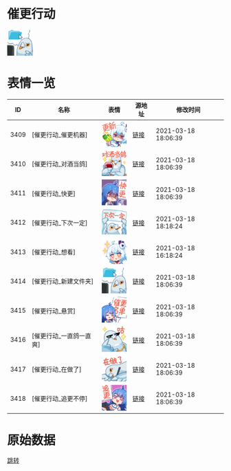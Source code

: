 # 催更行动

<img src="./cover.png" height="60" alt="cover" />

# 表情一览

|ID|名称|表情|源地址|修改时间|
|----|----|----|----|----|
|3409|[催更行动_催更机器]|<img src="./pic/003409_%5B催更行动_催更机器%5D.png" height="60" alt="催更机器"/>|[链接](http://i0.hdslb.com/bfs/emote/488b7630a086e33af35dfae70384c3643643972e.png)|2021-03-18 18:06:39|
|3410|[催更行动_对酒当鸽]|<img src="./pic/003410_%5B催更行动_对酒当鸽%5D.png" height="60" alt="对酒当鸽"/>|[链接](http://i0.hdslb.com/bfs/emote/ef3556175bdf67eba79ea9e7cc2215a1f00bb564.png)|2021-03-18 18:06:39|
|3411|[催更行动_快更]|<img src="./pic/003411_%5B催更行动_快更%5D.png" height="60" alt="快更"/>|[链接](http://i0.hdslb.com/bfs/emote/6bb8aec8e65059eb79aeb281194df61374108ddc.png)|2021-03-18 18:06:39|
|3412|[催更行动_下次一定]|<img src="./pic/003412_%5B催更行动_下次一定%5D.png" height="60" alt="下次一定"/>|[链接](http://i0.hdslb.com/bfs/emote/4e8c66527f2d56aeea35778e24c57e5afb28e3a0.png)|2021-03-18 18:18:24|
|3413|[催更行动_想看]|<img src="./pic/003413_%5B催更行动_想看%5D.png" height="60" alt="想看"/>|[链接](http://i0.hdslb.com/bfs/emote/f31a1300be0980644eb265628bf2a43bb6e18508.png)|2021-03-18 16:18:24|
|3414|[催更行动_新建文件夹]|<img src="./pic/003414_%5B催更行动_新建文件夹%5D.png" height="60" alt="新建文件夹"/>|[链接](http://i0.hdslb.com/bfs/emote/669d148a6bc9a96d4c5a3e2d48692335e2457ff5.png)|2021-03-18 18:06:39|
|3415|[催更行动_悬赏]|<img src="./pic/003415_%5B催更行动_悬赏%5D.png" height="60" alt="悬赏"/>|[链接](http://i0.hdslb.com/bfs/emote/06b30aa9be93c830322e10426f1bcc5d48935c38.png)|2021-03-18 18:06:39|
|3416|[催更行动_一直鸽一直爽]|<img src="./pic/003416_%5B催更行动_一直鸽一直爽%5D.png" height="60" alt="一直鸽一直爽"/>|[链接](http://i0.hdslb.com/bfs/emote/e435f82c06abd8de8854470146e175b505d1c8d1.png)|2021-03-18 18:06:39|
|3417|[催更行动_在做了]|<img src="./pic/003417_%5B催更行动_在做了%5D.png" height="60" alt="在做了"/>|[链接](http://i0.hdslb.com/bfs/emote/7984a6fa191fd0480ca5b02e74b96c492a3d4484.png)|2021-03-18 18:06:39|
|3418|[催更行动_追更不停]|<img src="./pic/003418_%5B催更行动_追更不停%5D.png" height="60" alt="追更不停"/>|[链接](http://i0.hdslb.com/bfs/emote/f8ce85e395f45343ad959079143e385d9a4b68c9.png)|2021-03-18 18:06:39|

# 原始数据

[跳转](./raw.json)

